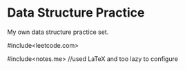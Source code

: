 # Data Structure Practice

My own data structure practice set.

#include<leetcode.com>

#include<notes.me>     //used LaTeX and too lazy to configure

